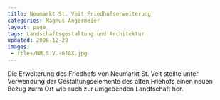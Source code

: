 ```yaml
---
title: Neumarkt St. Veit Friedhofserweiterung
categories: Magnus Angermeier
layout: page
tags: Landschaftsgestaltung und Architektur
updated: 2008-12-29
images:
 - files/NM.S.V.-018X.jpg
---
```


Die Erweiterung des Friedhofs von Neumarkt St. Veit stellte unter Verwendung der Gestaltungselemente des alten Friehofs einen neuen Bezug zurm Ort wie auch zur umgebenden Landfschaft her.
